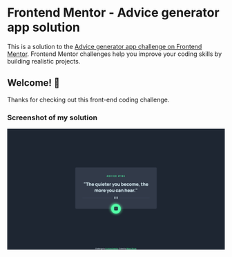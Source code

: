 # Frontend Mentor - Advice generator app solution

This is a solution to the [Advice generator app challenge on Frontend Mentor](https://www.frontendmentor.io/challenges/advice-generator-app-QdUG-13db). Frontend Mentor challenges help you improve your coding skills by building realistic projects.

## Welcome! 👋

Thanks for checking out this front-end coding challenge.

### Screenshot of my solution

![](./bfmc-advice-generator-app.png)

